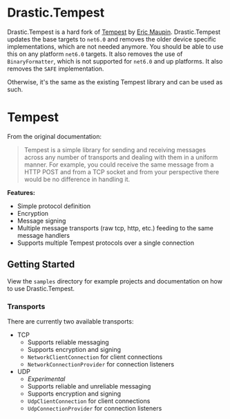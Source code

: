 # Drastic.Tempest
Drastic.Tempest is a hard fork of [Tempest](https://github.com/ermau/Tempest) by [Eric Maupin](https://github.com/ermau). Drastic.Tempest updates the base targets to `net6.0` and removes the older device specific implementations, which are not needed anymore. You should be able to use this on any platform `net6.0` targets. It also removes the use of `BinaryFormatter`, which is not supported for `net6.0` and up platforms. It also removes the `SAFE` implementation.

Otherwise, it's the same as the existing Tempest library and can be used as such.

# Tempest

From the original documentation:

> Tempest is a simple library for sending and receiving messages across
any number of transports and dealing with them in a uniform manner. For
example, you could receive the same message from a HTTP POST and from a
TCP socket and from your perspective there would be no difference in
handling it.

**Features:**

 - Simple protocol definition
 - Encryption
 - Message signing
 - Multiple message transports (raw tcp, http, etc.) feeding to the same
   message handlers
 - Supports multiple Tempest protocols over a single connection

## Getting Started

View the `samples` directory for example projects and documentation on how to use Drastic.Tempest.

### Transports
There are currently two available transports:

 - TCP
   - Supports reliable messaging
   - Supports encryption and signing
   - `NetworkClientConnection` for client connections
   - `NetworkConnectionProvider` for connection listeners
 - UDP
   - _Experimental_
   - Supports reliable and unreliable messaging
   - Supports encryption and signing
   - `UdpClientConnection` for client connections
   - `UdpConnectionProvider` for connection listeners

